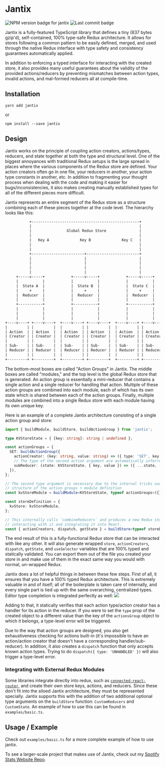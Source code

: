 # Jantix

![NPM version badge for jantix](https://img.shields.io/npm/v/jantix.svg?style=flat-square)
![Last commit badge](https://img.shields.io/github/last-commit/ameobea/jantix.svg?style=flat-square)

Jantix is a fully-featured TypeScript library that defines a tiny (837 bytes gzip'd), self-contained, 100% type-safe Redux architecture. It allows for stores following a common pattern to be easily defined, merged, and used through the native Redux interface with type safety and consistency guarantees automatically applied.

In addition to enforcing a typed interface for interacting with the created store, it also provides many useful guarantees about the validity of the provided actions/reducers by preventing mismatches between action types, invalid actions, and mal-formed reducers all at compile-time.

## Installation

`yarn add jantix`

or

`npm install --save jantix`

## Design

Jantix works on the principle of coupling action creators, actions/types, reducers, and state together at both the type and structural level. One of the biggest annoyances with traditional Redux setups is the large spread in places where the various components of the Redux store are defined. Your action creators often go in one file, your reducers in another, your action type constants in another, etc. In addition to fragmenting your thought process when dealing with the code and making it easier for bugs/inconsistencies, it also makes creating manually established types for all of the different pieces more difficult.

Jantix represents an entire segment of the Redux store as a structure combining each of these pieces together at the code level. The hierarchy looks like this:

```txt
           +-------------------------------------------------+
           |                                                 |
           |                Global Redux Store               |
           |                                                 |
           |   Key A              Key B              Key C   |
           |                                                 |
           |                                                 |
           +------------------------+------------------------+
           |                        |                        |
           |                        |                        |
           |                        |                        |
           |                        |                        |
     +-----v-----+            +-----v-----+            +-----v-----+
     |           |            |           |            |           |
     |  State A  |            |  State B  |            |  State C  |
     |     +     |            |     +     |            |     +     |
     |  Reducer  |            |  Reducer  |            |  Reducer  |
     |           |            |           |            |           |
     +-----------+            +-----------+            +-----------+
     |           |            |           |            |           |
     |           |            |           |            |           |
     |           |            |           |            |           |
+----v----+ +----v----+  +----v----+ +----v----+  +----v----+ +----v----+
|         | |         |  |         | |         |  |         | |         |
| Action  | | Action  |  | Action  | | Action  |  | Action  | | Action  |
| Creator | | Creator |  | Creator | | Creator |  | Creator | | Creator |
|         | |         |  |         | |         |  |         | |         |
| Sub-    | | Sub-    |  | Sub-    | | Sub-    |  | Sub-    | | Sub-    |
| Reducer | | Reducer |  | Reducer | | Reducer |  | Reducer | | Reducer |
|         | |         |  |         | |         |  |         | |         |
+---------+ +---------+  +---------+ +---------+  +---------+ +---------+
```

The bottom-most boxes are called "Action Groups" in Jantix. The middle boxes are called "modules," and the top level is the global Redux store that is generated. An action group is essentially a mini-reducer that contains a single action and a single reducer for handling that action. Multiple of these action groups are combined into each module, each of which has its own state which is shared between each of the action groups. Finally, multiple modules are combined into a single Redux store with each module having its own unique key.

Here is an example of a complete Jantix architecture consisting of a single action group and store:

```ts
import { buildModule, buildStore, buildActionGroup } from 'jantix';

type KVStoreState = { [key: string]: string | undefined };

const actionGroups = {
  SET: buildActionGroup({
    actionCreator: (key: string, value: string) => ({ type: 'SET', key, value }),
    // The type of the second action argument are automatically inferred + type-checked against the action creator above
    subReducer: (state: KVStoreState, { key, value }) => ({ ...state, [key]: value }),
  }),
};

// The second type argument is necessary due to the internal tricks used to perform static type assertions on the
// structure of the action groups + module definition
const kvStoreModule = buildModule<KVStoreState, typeof actionGroups>({}, actionGroups);

const storeDefinition = {
  kvStore: kvStoreModule,
};

// This internally calls `combineReducers` and produces a new Redux store as well as strongly-typed methods for
// interacting with it and integrating it into React.
const { actionCreators, dispatch, getState } = buildStore<typeof storeDefinition>(storeDefinition);
```

The end result of this is a fully-functional Redux store that can be interacted with like any other. It will also generate wrapped `store`, `actionCreators`, `dispatch`, `getState`, and `useSelector` variables that are 100% typed and statically validated. You can export them out of the file you created your store in and make use of them in the exact same way you would with normal, un-wrapped Redux.

Jantix does a lot of helpful things in between these few steps. First of all, it ensures that you have a 100% typed Redux architecture. This is extremely valuable in and of itself; all of the boilerplate is taken care of internally, and every single part is tied up with the same overarching, centralized types. Editor type completion is integrated perfectly as well: ![](https://ameo.link/u/6ht.png)

Adding to that, it statically verifies that each action type/action creator has a handler for its action in the reducer. If you were to set the `type` prop of the created object to a different value than the key of the `actionsGroup` object to which it belongs, a type-level error will be triggered.

Due to the way that action groups are designed, you also get exhaustiveness checking for actions built-in (it's impossible to have an action/action creator that doesn't have a corresponding handler/sub-reducer). In addition, it also creates a `dispatch` function that only accepts known action types. Trying to do `dispatch({ type: 'UNHANDLED' })` will also trigger a type-level error.

### Integrating with External Redux Modules

Some libraries integrate directly into redux, such as [`connected-react-router`](https://github.com/supasate/connected-react-router), and create their own store keys, actions, and reducers. Since these don't fit into the siloed Jantix architecture, they must be represented specially. Jantix supports this with the addition of two additional optional type arguments on the `buildStore` function: `CustomReducers` and `CustomState`. An example of how to use this can be found in `examples/basic.ts`.

## Usage / Example

Check out `examples/basic.ts` for a more complete example of how to use jantix.

To see a larger-scale project that makes use of Jantix, check out my [Spotify Stats Website Repo](https://github.com/Ameobea/spotify-homepage/blob/master/frontend/src/store/index.tsx).
